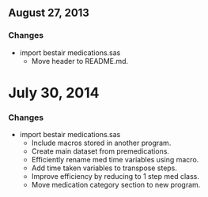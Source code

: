 ## August 27, 2013

### Changes

  - import bestair medications.sas
    - Move header to README.md.

# July 30, 2014

### Changes

  - import bestair medications.sas
    - Include macros stored in another program.
    - Create main dataset from premedications.
    - Efficiently rename med time variables using macro.
    - Add time taken variables to transpose steps.
    - Improve efficiency by reducing to 1 step med class.
    - Move medication category section to new program.
